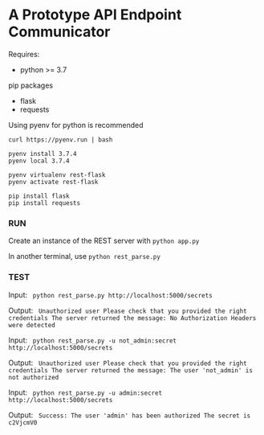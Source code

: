 # A Prototype API Endpoint Communicator

Requires:
- python >= 3.7

pip packages
- flask
- requests

Using pyenv for python is recommended
```
curl https://pyenv.run | bash

pyenv install 3.7.4
pyenv local 3.7.4

pyenv virtualenv rest-flask
pyenv activate rest-flask

pip install flask
pip install requests
```

### RUN

Create an instance of the REST server with
`python app.py`

In another terminal, use 
`python rest_parse.py`

### TEST

Input: ```
python rest_parse.py http://localhost:5000/secrets```

Output: ```
Unauthorized user
Please check that you provided the right credentials
The server returned the message: No Authorization Headers were detected```

Input: ```
python rest_parse.py -u not_admin:secret http://localhost:5000/secrets```

Output: ```
Unauthorized user
Please check that you provided the right credentials
The server returned the message: The user 'not_admin' is not authorized```

Input: ```
python rest_parse.py -u admin:secret http://localhost:5000/secrets```

Output: ```
Success: The user 'admin' has been authorized
The secret is c2VjcmV0```



